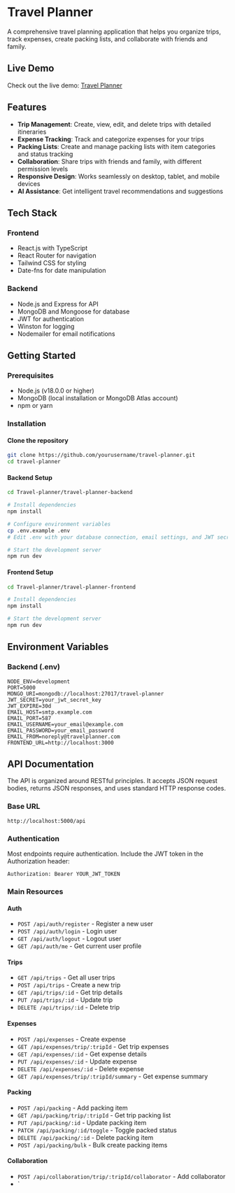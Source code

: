 # Travel Planner

A comprehensive travel planning application that helps you organize trips, track expenses, create packing lists, and collaborate with friends and family.



## Live Demo

Check out the live demo: [Travel Planner](https://travel-planner-new-demi.vercel.app/)

## Features

- **Trip Management**: Create, view, edit, and delete trips with detailed itineraries
- **Expense Tracking**: Track and categorize expenses for your trips
- **Packing Lists**: Create and manage packing lists with item categories and status tracking
- **Collaboration**: Share trips with friends and family, with different permission levels
- **Responsive Design**: Works seamlessly on desktop, tablet, and mobile devices
- **AI Assistance**: Get intelligent travel recommendations and suggestions

## Tech Stack

### Frontend

- React.js with TypeScript
- React Router for navigation
- Tailwind CSS for styling
- Date-fns for date manipulation

### Backend

- Node.js and Express for API
- MongoDB and Mongoose for database
- JWT for authentication
- Winston for logging
- Nodemailer for email notifications

## Getting Started

### Prerequisites

- Node.js (v18.0.0 or higher)
- MongoDB (local installation or MongoDB Atlas account)
- npm or yarn

### Installation

#### Clone the repository

```bash
git clone https://github.com/yourusername/travel-planner.git
cd travel-planner
```

#### Backend Setup

```bash
cd Travel-planner/travel-planner-backend

# Install dependencies
npm install

# Configure environment variables
cp .env.example .env
# Edit .env with your database connection, email settings, and JWT secret

# Start the development server
npm run dev
```

#### Frontend Setup

```bash
cd Travel-planner/travel-planner-frontend

# Install dependencies
npm install

# Start the development server
npm run dev
```

## Environment Variables

### Backend (.env)

```
NODE_ENV=development
PORT=5000
MONGO_URI=mongodb://localhost:27017/travel-planner
JWT_SECRET=your_jwt_secret_key
JWT_EXPIRE=30d
EMAIL_HOST=smtp.example.com
EMAIL_PORT=587
EMAIL_USERNAME=your_email@example.com
EMAIL_PASSWORD=your_email_password
EMAIL_FROM=noreply@travelplanner.com
FRONTEND_URL=http://localhost:3000
```

## API Documentation

The API is organized around RESTful principles. It accepts JSON request bodies, returns JSON responses, and uses standard HTTP response codes.

### Base URL

```
http://localhost:5000/api
```

### Authentication

Most endpoints require authentication. Include the JWT token in the Authorization header:

```
Authorization: Bearer YOUR_JWT_TOKEN
```

### Main Resources

#### Auth

- `POST /api/auth/register` - Register a new user
- `POST /api/auth/login` - Login user
- `GET /api/auth/logout` - Logout user
- `GET /api/auth/me` - Get current user profile

#### Trips

- `GET /api/trips` - Get all user trips
- `POST /api/trips` - Create a new trip
- `GET /api/trips/:id` - Get trip details
- `PUT /api/trips/:id` - Update trip
- `DELETE /api/trips/:id` - Delete trip

#### Expenses

- `POST /api/expenses` - Create expense
- `GET /api/expenses/trip/:tripId` - Get trip expenses
- `GET /api/expenses/:id` - Get expense details
- `PUT /api/expenses/:id` - Update expense
- `DELETE /api/expenses/:id` - Delete expense
- `GET /api/expenses/trip/:tripId/summary` - Get expense summary

#### Packing

- `POST /api/packing` - Add packing item
- `GET /api/packing/trip/:tripId` - Get trip packing list
- `PUT /api/packing/:id` - Update packing item
- `PATCH /api/packing/:id/toggle` - Toggle packed status
- `DELETE /api/packing/:id` - Delete packing item
- `POST /api/packing/bulk` - Bulk create packing items

#### Collaboration

- `POST /api/collaboration/trip/:tripId/collaborator` - Add collaborator
- `
